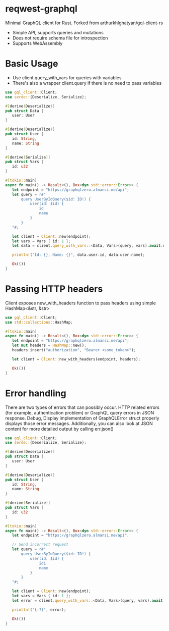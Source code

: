 # reqwest-graphql

Minimal GraphQL client for Rust. Forked from arthurkhlghatyan/gql-client-rs

* Simple API, supports queries and mutations
* Does not require schema file for introspection
* Supports WebAssembly

# Basic Usage

* Use client.query_with_vars for queries with variables
* There's also a wrapper client.query if there is no need to pass variables

 ```rust
use gql_client::Client;
use serde::{Deserialize, Serialize};

#[derive(Deserialize)]
pub struct Data {
    user: User
}

#[derive(Deserialize)]
pub struct User {
    id: String,
    name: String
}

#[derive(Serialize)]
pub struct Vars {
    id: u32
}

#[tokio::main]
async fn main() -> Result<(), Box<dyn std::error::Error>> {
    let endpoint = "https://graphqlzero.almansi.me/api";
    let query = r#"
        query UserByIdQuery($id: ID!) {
            user(id: $id) {
                id
                name
            }
        }
    "#;

    let client = Client::new(endpoint);
    let vars = Vars { id: 1 };
    let data = client.query_with_vars::<Data, Vars>(query, vars).await.unwrap();

    println!("Id: {}, Name: {}", data.user.id, data.user.name);

    Ok(())
}
```


# Passing HTTP headers

Client exposes new_with_headers function to pass headers
using simple HashMap<&str, &str>

 ```rust
use gql_client::Client;
use std::collections::HashMap;

#[tokio::main]
async fn main() -> Result<(), Box<dyn std::error::Error>> {
    let endpoint = "https://graphqlzero.almansi.me/api";
    let mut headers = HashMap::new();
    headers.insert("authorization", "Bearer <some_token>");

    let client = Client::new_with_headers(endpoint, headers);

    Ok(())
}
 ```

# Error handling
There are two types of errors that can possibly occur. HTTP related errors (for example, authentication problem)
or GraphQL query errors in JSON response.
Debug, Display implementation of GraphQLError struct properly displays those error messages.
Additionally, you can also look at JSON content for more detailed output by calling err.json()

 ```rust
use gql_client::Client;
use serde::{Deserialize, Serialize};

#[derive(Deserialize)]
pub struct Data {
    user: User
}

#[derive(Deserialize)]
pub struct User {
    id: String,
    name: String
}

#[derive(Serialize)]
pub struct Vars {
    id: u32
}

#[tokio::main]
async fn main() -> Result<(), Box<dyn std::error::Error>> {
    let endpoint = "https://graphqlzero.almansi.me/api";

    // Send incorrect request
    let query = r#"
        query UserByIdQuery($id: ID!) {
            user(id: $id) {
                id1
                name
            }
        }
    "#;

    let client = Client::new(endpoint);
    let vars = Vars { id: 1 };
    let error = client.query_with_vars::<Data, Vars>(query, vars).await.err();

    println!("{:?}", error);

    Ok(())
}
 ```